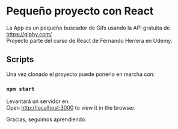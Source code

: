 # Pequeño proyecto con React

La App es un pequeño buscador de Gifs usando la API gratuita de https://giphy.com/ <br>
Proyecto parte del curso de React de Fernando Herrera en Udemy.

##  Scripts
Una vez clonado el proyecto puede ponerlo en marcha con:

### `npm start`

Levantará un servidor en.\
Open [http://localhost:3000](http://localhost:3000) to view it in the browser.

Gracias, seguimos aprendiendo. 
